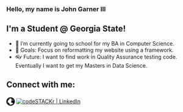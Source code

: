 ### Hello, my name is John Garner III

## I'm a Student @ Georgia State!
- 🌱 I’m currently going to school for my BA in Computer Science.
- 🥅 Goals: Focus on reformatting my website using a framework.
- 👓 Future: I want to find work in Quality Assurance testing code. Eventually I want to get my Masters in Data Science.

## Connect with me:

[<img align="middle" alt="codeSTACKr.com" width="22px" src="https://raw.githubusercontent.com/iconic/open-iconic/master/svg/globe.svg" />][website]
[<img align="middle" alt="codeSTACKr | LinkedIn" width="22px" src="https://cdn.jsdelivr.net/npm/simple-icons@v3/icons/linkedin.svg" />][linkedin]


<br>






[website]: https://johngarneriii.github.io/
[linkedin]: https://www.linkedin.com/in/johngarneriii/
